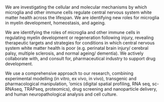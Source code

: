We are investigating the cellular and molecular mechanisms by which microglia and other immune cells regulate central nervous system white matter health across the lifespan. We are identifying new roles for microglia in myelin development, homeostasis, and ageing.

We are identifying the roles of microglia and other immune cells in regulating myelin development or regeneration following injury, revealing therapeutic targets and strategies for conditions in which central nervous system white matter health is poor (e.g. perinatal brain injury/ cerebral palsy, multiple sclerosis, and normal ageing/ dementia). We actively collaborate with, and consult for, pharmaceutical industry to support drug development.

We use a comprehensive approach to our research, combining experimental modelling (in vitro, ex vivo, in vivo), transgenic and pharmacological manipulation, ‘omics (digital spatial profiling, RNA seq, sc-RNAseq, TRAPseq, proteomics), drug screening and nanoparticle delivery, and human neuropathological analysis and cell culture.
<!---
MironLab/MironLab is a ✨ special ✨ repository because its `README.md` (this file) appears on your GitHub profile.
You can click the Preview link to take a look at your changes.
--->
